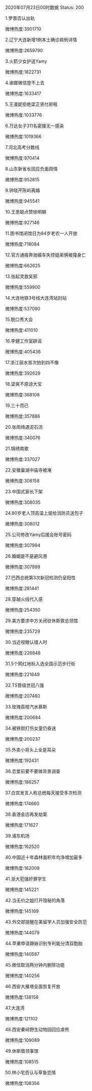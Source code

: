 2020年07月23日00时数据
Status: 200

1.罗晋否认出轨

微博热度:3901710

2.辽宁大连新增1例本土确诊病例详情

微博热度:2659790

3.火箭少女护送Yamy

微博热度:1822731

4.谢娜微信登不上去

微博热度:1633417

5.王漫妮拒绝梁正贤付房租

微博热度:1033776

6.万达女子311名密接无一感染

微博热度:1019366

7.河北高考分数线

微博热度:970414

8.山东新省长回应负面舆情

微博热度:952815

9.钟晓芹陈屿离婚

微博热度:945541

10.王思聪点赞徐明朝

微博热度:927146

11.图书馆闭馆日为84岁老农一人开放

微博热度:718084

12.官方通报奔驰婚车失控姐弟俩被撞身亡

微博热度:662625

13.张起灵救吴邪

微博热度:559900

14.大连地铁3号线大连湾站封站

微博热度:537090

15.脱口秀大会

微博热度:411010

16.李健工作室辟谣

微博热度:405436

17.浙江丽水首次拍到四不像

微博热度:392629

18.梁爽不原谅大宝

微博热度:368108

19.三十而已

微博热度:357886

20.张雨绮遇泥石流

微博热度:340076

21.锦绣南歌

微博热度:337027

22.安徽巢湖中庙寺被淹

微博热度:308158

23.中国式家长下架

微博热度:308035

24.80岁老人顶高温上堤给消防员送包子

微博热度:308012

25.公司修改Yamy后援会账号密码

微博热度:307994

26.婚姻是不是避风港

微博热度:307899

27.巴西总统第3次新冠检测仍呈阳性

微博热度:281441

28.穿越火线代入感

微博热度:254350

29.美方要求中方关闭驻休斯敦总领馆

微博热度:235729

30.当近视眼认错人时

微博热度:226848

31.5个网红地标入选全国示范步行街

微博热度:221649

32.TS晋级世冠八强

微博热度:207480

33.玫瑰荔枝汽水慕斯

微博热度:200684

34.被铁锨打伤女童仍昏迷

微博热度:200237

35.外卖小哥头上全是耳朵

微博热度:192431

36.恋爱前要不要做背景调查

微博热度:186257

37.白宫发言人称总统每天接受多次检测

微博热度:174660

38.香港金店再发劫案

微博热度:171627

39.浦东机场

微博热度:162520

40.中国近十年森林面积年均净增加最多

微博热度:162008

41.浙大犯强奸罪学生

微博热度:145221

42.当无价之姐打开隐秘的角落

微博热度:145169

43.外交部提醒在美留学人员加强安全防范

微博热度:144079

44.苹果申请静脉识别专利能分清双胞胎

微博热度:140587

45.微信取消两分钟内删除功能

微博热度:140256

46.西安大雁塔全面恢复开放

微博热度:138158

47.大连湾

微博热度:121102

48.西安秦岭野生动物园回应虐熊

微博热度:109089

49.休斯敦领事馆

微博热度:108515

50.林小宅否认与草鱼恋情

微博热度:108356

